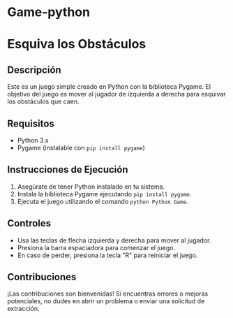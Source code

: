 # Game-python
# Esquiva los Obstáculos

## Descripción
Este es un juego simple creado en Python con la biblioteca Pygame. El objetivo del juego es mover al jugador de izquierda a derecha para esquivar los obstáculos que caen.

## Requisitos
- Python 3.x
- Pygame (instalable con `pip install pygame`)

## Instrucciones de Ejecución
1. Asegúrate de tener Python instalado en tu sistema.
2. Instala la biblioteca Pygame ejecutando `pip install pygame`.
3. Ejecuta el juego utilizando el comando `python Python Game`.

## Controles
- Usa las teclas de flecha izquierda y derecha para mover al jugador.
- Presiona la barra espaciadora para comenzar el juego.
- En caso de perder, presiona la tecla "R" para reiniciar el juego.

## Contribuciones
¡Las contribuciones son bienvenidas! Si encuentras errores o mejoras potenciales, no dudes en abrir un problema o enviar una solicitud de extracción.
